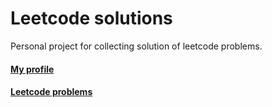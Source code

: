# Leetcode solutions

Personal project for collecting solution of leetcode problems.

#### [My profile](https://leetcode.com/Shirvash/)
#### [Leetcode problems](https://leetcode.com/problemset/all/)
